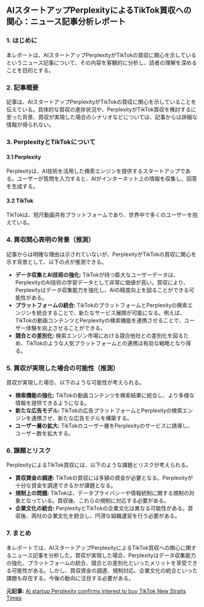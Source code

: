 ## AIスタートアップPerplexityによるTikTok買収への関心：ニュース記事分析レポート

### 1. はじめに

本レポートは、AIスタートアップPerplexityがTikTokの買収に関心を示しているというニュース記事について、その内容を客観的に分析し、読者の理解を深めることを目的とする。

### 2. 記事概要

記事は、AIスタートアップPerplexityがTikTokの買収に関心を示していることを伝えている。具体的な買収の進捗状況や、PerplexityがTikTok買収を検討するに至った背景、買収が実現した場合のシナリオなどについては、記事からは詳細な情報が得られない。

### 3. PerplexityとTikTokについて

#### 3.1 Perplexity

Perplexityは、AI技術を活用した検索エンジンを提供するスタートアップである。ユーザーが質問を入力すると、AIがインターネット上の情報を収集し、回答を生成する。

#### 3.2 TikTok

TikTokは、短尺動画共有プラットフォームであり、世界中で多くのユーザーを抱えている。

### 4. 買収関心表明の背景（推測）

記事からは明確な理由は示されていないが、PerplexityがTikTokの買収に関心を示す背景として、以下の点が推測できる。

* **データ収集とAI技術の強化:** TikTokが持つ膨大なユーザーデータは、PerplexityのAI技術の学習データとして非常に価値が高い。買収により、Perplexityはデータ収集能力を強化し、AIの精度向上を図ることができる可能性がある。
* **プラットフォームの統合:** TikTokのプラットフォームとPerplexityの検索エンジンを統合することで、新たなサービス展開が可能になる。例えば、TikTokの動画コンテンツとPerplexityの検索機能を連携させることで、ユーザー体験を向上させることができる。
* **競合との差別化:** 検索エンジン市場における競合他社との差別化を図るため、TikTokのような人気プラットフォームとの連携は有効な戦略となり得る。

### 5. 買収が実現した場合の可能性（推測）

買収が実現した場合、以下のような可能性が考えられる。

* **検索機能の強化:** TikTokの動画コンテンツを検索結果に統合し、より多様な情報を提供できるようになる。
* **新たな広告モデル:** TikTokの広告プラットフォームとPerplexityの検索エンジンを連携させ、新たな広告モデルを構築する。
* **ユーザー層の拡大:** TikTokのユーザー層をPerplexityのサービスに誘導し、ユーザー数を拡大する。

### 6. 課題とリスク

PerplexityによるTikTok買収には、以下のような課題とリスクが考えられる。

* **買収資金の調達:** TikTokの買収には多額の資金が必要となる。Perplexityが十分な資金を調達できるかが課題となる。
* **規制上の問題:** TikTokは、データプライバシーや情報統制に関する規制の対象となっている。買収後、これらの規制に対応する必要がある。
* **企業文化の統合:** PerplexityとTikTokの企業文化は異なる可能性がある。買収後、両社の企業文化を統合し、円滑な組織運営を行う必要がある。

### 7. まとめ

本レポートでは、AIスタートアップPerplexityによるTikTok買収への関心に関するニュース記事を分析した。買収が実現した場合、Perplexityはデータ収集能力の強化、プラットフォームの統合、競合との差別化といったメリットを享受できる可能性がある。しかし、買収資金の調達、規制対応、企業文化の統合といった課題も存在する。今後の動向に注目する必要がある。


**元記事:** [AI startup Perplexity confirms interest to buy TikTok New Straits Times](https://www.nst.com.my/world/world/2025/03/1191565/ai-startup-perplexity-confirms-interest-buy-tiktok)